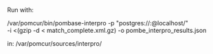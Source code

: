 Run with:

/var/pomcur/bin/pombase-interpro -p "postgres://<username>:<password>@localhost/<dbname>" \
    -i <(gzip -d < match_complete.xml.gz) -o pombe_interpro_results.json

in: /var/pomcur/sources/interpro/
